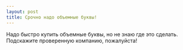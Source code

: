 ```yaml
---
layout: post 
title: Срочно надо объемные буквы! 
--- 
```

Надо быстро купить объемные буквы, но не знаю где это сделать. Подскажите проверенную компанию, пожалуйста!